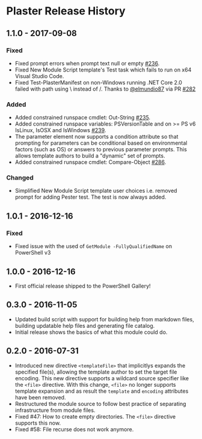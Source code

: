 # Plaster Release History

## 1.1.0 - 2017-09-08
### Fixed
- Fixed prompt errors when prompt text null or empty [#236](https://github.com/PowerShell/Plaster/issues/236).
- Fixed New Module Script template's Test task which fails to run on x64 Visual Studio Code.
- Fixed Test-PlasterManifest on non-Windows running .NET Core 2.0 failed with path using \ instead of /.
  Thanks to [@elmundio87](https://github.com/elmundio87) via PR [#282](https://github.com/PowerShell/Plaster/pull/282)
### Added
- Added constrained runspace cmdlet: Out-String [#235](https://github.com/PowerShell/Plaster/issues/236).
- Added constrained runspace variables: PSVersionTable and on >= PS v6 IsLinux, IsOSX and IsWindows [#239](https://github.com/PowerShell/Plaster/issues/239).
- The parameter element now supports a condition attribute so that prompting for parameters can be
  conditional based on environmental factors (such as OS) or answers to previous parameter prompts.
  This allows template authors to build a "dynamic" set of prompts.
- Added constrained runspace cmdlet: Compare-Object [#286](https://github.com/PowerShell/Plaster/issues/287).
### Changed
- Simplified New Module Script template user choices i.e. removed prompt for adding Pester test.
  The test is now always added.

## 1.0.1 - 2016-12-16
### Fixed
- Fixed issue with the used of `GetModule -FullyQualifiedName` on PowerShell v3

## 1.0.0 - 2016-12-16
- First official release shipped to the PowerShell Gallery!

## 0.3.0 - 2016-11-05
- Updated build script with support for building help from markdown files, building updatable help files and generating file catalog.
- Initial release shows the basics of what this module could do.

## 0.2.0 - 2016-07-31
- Introduced new directive `<templateFile>` that implicitlys expands the specified file(s), allowing the
  template author to set the target file encoding.  This new directive supports a wildcard source specifier
  like the `<file>` directive.  With this change, `<file>` no longer supports template expansion and as result
   the `template` and `encoding` attributes have been removed.
- Restructured the module source to follow best practice of separating infrastructure from module files.
- Fixed #47: How to create empty directories.  The `<file>` directive supports this now.
- Fixed #58: File recurse does not work anymore.
